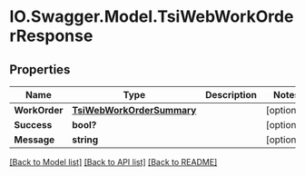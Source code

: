 # IO.Swagger.Model.TsiWebWorkOrderResponse
## Properties

Name | Type | Description | Notes
------------ | ------------- | ------------- | -------------
**WorkOrder** | [**TsiWebWorkOrderSummary**](TsiWebWorkOrderSummary.md) |  | [optional] 
**Success** | **bool?** |  | [optional] 
**Message** | **string** |  | [optional] 

[[Back to Model list]](../README.md#documentation-for-models) [[Back to API list]](../README.md#documentation-for-api-endpoints) [[Back to README]](../README.md)

